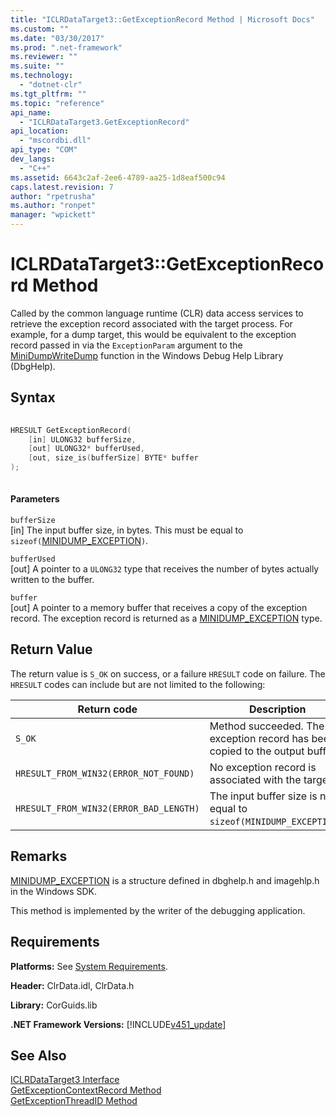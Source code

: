 ```yaml
---
title: "ICLRDataTarget3::GetExceptionRecord Method | Microsoft Docs"
ms.custom: ""
ms.date: "03/30/2017"
ms.prod: ".net-framework"
ms.reviewer: ""
ms.suite: ""
ms.technology: 
  - "dotnet-clr"
ms.tgt_pltfrm: ""
ms.topic: "reference"
api_name: 
  - "ICLRDataTarget3.GetExceptionRecord"
api_location: 
  - "mscordbi.dll"
api_type: "COM"
dev_langs: 
  - "C++"
ms.assetid: 6643c2af-2ee6-4789-aa25-1d8eaf500c94
caps.latest.revision: 7
author: "rpetrusha"
ms.author: "ronpet"
manager: "wpickett"
---
```

# ICLRDataTarget3::GetExceptionRecord Method
Called by the common language runtime (CLR) data access services to retrieve the exception record associated with the target process. For example, for a dump target, this would be equivalent to the exception record passed in via the `ExceptionParam` argument to the [MiniDumpWriteDump](http://msdn.microsoft.com/library/windows/desktop/ms680360.aspx) function in the Windows Debug Help Library (DbgHelp).  
  
## Syntax  
  
```cpp  
  
HRESULT GetExceptionRecord(  
    [in] ULONG32 bufferSize,  
    [out] ULONG32* bufferUsed,  
    [out, size_is(bufferSize] BYTE* buffer  
);  
  
```  
  
#### Parameters  
 `bufferSize`  
 [in] The input buffer size, in bytes. This must be equal to `sizeof(`[MINIDUMP_EXCEPTION](http://msdn.microsoft.com/library/windows/desktop/ms680367.aspx)`)`.  
  
 `bufferUsed`  
 [out] A pointer to a `ULONG32` type that receives the number of bytes actually written to the buffer.  
  
 `buffer`  
 [out] A pointer to a memory buffer that receives a copy of the exception record. The exception record is returned as a [MINIDUMP_EXCEPTION](http://msdn.microsoft.com/library/windows/desktop/ms680367.aspx) type.  
  
## Return Value  
 The return value is `S_OK` on success, or a failure `HRESULT` code on failure. The `HRESULT` codes can include but are not limited to the following:  
  
|Return code|Description|  
|-----------------|-----------------|  
|`S_OK`|Method succeeded. The exception record has been copied to the output buffer.|  
|`HRESULT_FROM_WIN32(ERROR_NOT_FOUND)`|No exception record is associated with the target.|  
|`HRESULT_FROM_WIN32(ERROR_BAD_LENGTH)`|The input buffer size is not equal to `sizeof(MINIDUMP_EXCEPTION)`.|  
  
## Remarks  
 [MINIDUMP_EXCEPTION](http://msdn.microsoft.com/library/windows/desktop/ms680367.aspx) is a structure defined in dbghelp.h and imagehlp.h in the Windows SDK.  
  
 This method is implemented by the writer of the debugging application.  
  
## Requirements  
 **Platforms:** See [System Requirements](../../../../docs/framework/get-started/system-requirements.md).  
  
 **Header:** ClrData.idl, ClrData.h  
  
 **Library:** CorGuids.lib  
  
 **.NET Framework Versions:** [!INCLUDE[v451_update](../../../../includes/v451-update-md.md)]  
  
## See Also  
 [ICLRDataTarget3 Interface](../../../../docs/framework/unmanaged-api/debugging/iclrdatatarget3-interface.md)   
 [GetExceptionContextRecord Method](../../../../docs/framework/unmanaged-api/debugging/iclrdatatarget3-getexceptioncontextrecord-method.md)   
 [GetExceptionThreadID Method](../../../../docs/framework/unmanaged-api/debugging/iclrdatatarget3-getexceptionthreadid-method.md)
